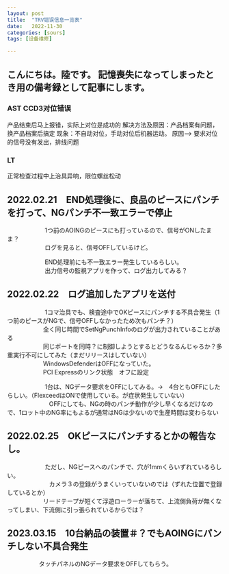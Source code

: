 ```yaml
---
layout: post
title:  "TRV错误信息一览表"
date:   2022-11-30
categories: [sours]
tags: [设备维修]  

---
```

こんにちは。陸です。
記憶喪失になってしまったとき用の備考録として記事にします。
---
### AST CCD3对位错误
产品结束后马上报错，实际上对位是成功的
解决方法及原因：产品档案有问题，换产品档案后搞定
现象：不自动对位，手动对位后机器运动。
原因--> 要求对位的信号没有发出，排线问题
### LT
正常检查过程中上治具异响，限位螺丝松动
## 2022.02.21　END処理後に、良品のピースにパンチを打って、NGパンチ不一致エラーで停止  
　 　　　　　1つ前のAOINGのピースにも打っているので、信号がONしたまま？  
　 　　　　　ログを見ると、信号OFFしているけど。  

　　 　　　　END処理前にも不一致エラー発生しているらしい。  
　　 　　　　出力信号の監視アプリを作って、ログ出力してみる？  

## 2022.02.22　ログ追加したアプリを送付  
　　　　 　　1コマ治具でも、検査途中でOKピースにパンチする不具合発生（1つ前のピースがNGで、信号OFFしなかったため次もパンチ？）  
　　　　　　全く同じ時間でSetNgPunchInfoのログが出力されていることがある  
　　　　　　同じポートを同時？に制御しようとするとどうなるんじゃろか？多重実行不可にしてみた（まだリリースはしていない）  
　　　　　　WindowsDefenderはOFFになっていた。  
　　　　　　PCI Expressのリンク状態　オフに設定  

　　　　　　 1台は、NGデータ要求をOFFにしてみる。→　4台ともOFFにしたらしい。（FlexceedはONで使用している。が症状発生していない）  
　　　　　　　OFFにしても、NGの時のパンチ動作が少し早くなるだけなので、1ロット中のNG率にもよるが通常はNGは少ないので生産時間は変わらない  

## 2022.02.25　OKピースにパンチするとかの報告なし。  
　　　　　 　ただし、NGピースへのパンチで、穴が1mmくらいずれているらしい。  
　　　　　　　カメラ３の登録がうまくいっていないのでは（ずれた位置で登録しているとか）  
　　　　　　リードテープが短くて浮遊ローラーが落ちて、上流側負荷が無くなってしまい、下流側に引っ張られているからでは？  

## 2023.03.15　10台納品の装置＃？でもAOINGにパンチしない不具合発生  
　　　　  　タッチパネルのNGデータ要求をOFFしてもらう。  

